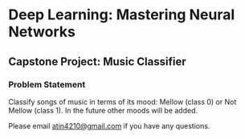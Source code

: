 # Deep Learning: Mastering Neural Networks
## Capstone Project: Music Classifier
### Problem Statement

Classify songs of music in terms of its mood: Mellow (class 0) or Not Mellow (class 1). In the future other moods will be added.

Please email [atin4210@gmail.com](mailto:atin4210@gmail.com) if you have any questions.
